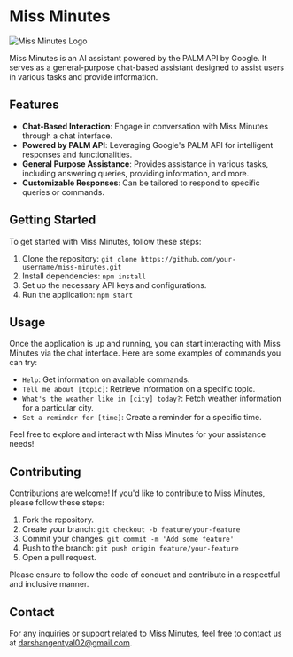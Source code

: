 # Miss Minutes

![Miss Minutes Logo](link_to_your_image)

Miss Minutes is an AI assistant powered by the PALM API by Google. It serves as a general-purpose chat-based assistant designed to assist users in various tasks and provide information.

## Features

- **Chat-Based Interaction**: Engage in conversation with Miss Minutes through a chat interface.
- **Powered by PALM API**: Leveraging Google's PALM API for intelligent responses and functionalities.
- **General Purpose Assistance**: Provides assistance in various tasks, including answering queries, providing information, and more.
- **Customizable Responses**: Can be tailored to respond to specific queries or commands.

## Getting Started

To get started with Miss Minutes, follow these steps:

1. Clone the repository: `git clone https://github.com/your-username/miss-minutes.git`
2. Install dependencies: `npm install`
3. Set up the necessary API keys and configurations.
4. Run the application: `npm start`

## Usage

Once the application is up and running, you can start interacting with Miss Minutes via the chat interface. Here are some examples of commands you can try:

- `Help`: Get information on available commands.
- `Tell me about [topic]`: Retrieve information on a specific topic.
- `What's the weather like in [city] today?`: Fetch weather information for a particular city.
- `Set a reminder for [time]`: Create a reminder for a specific time.

Feel free to explore and interact with Miss Minutes for your assistance needs!

## Contributing

Contributions are welcome! If you'd like to contribute to Miss Minutes, please follow these steps:

1. Fork the repository.
2. Create your branch: `git checkout -b feature/your-feature`
3. Commit your changes: `git commit -m 'Add some feature'`
4. Push to the branch: `git push origin feature/your-feature`
5. Open a pull request.

Please ensure to follow the code of conduct and contribute in a respectful and inclusive manner.


## Contact

For any inquiries or support related to Miss Minutes, feel free to contact us at [darshangentyal02@gmail.com](mailto:darshangentyal02@gmail.com).
